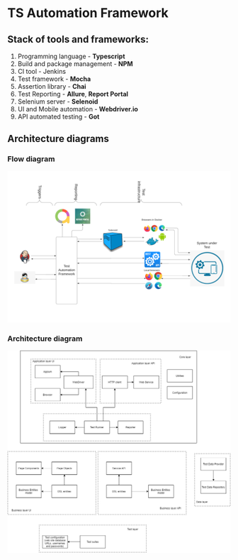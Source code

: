 # TS Automation Framework

## Stack of tools and frameworks:
1. Programming language - **Typescript**
2. Build and package management - **NPM**
3. CI tool - Jenkins
4. Test framework - **Mocha**
5. Assertion library - **Chai**
6. Test Reporting - **Allure**, **Report Portal**
7. Selenium server - **Selenoid**
8. UI and Mobile automation - **Webdriver.io**
9. API automated testing - **Got**


## Architecture diagrams

### Flow diagram
![Flow diagram](./diagrams/flow_diagram.png?raw=true)

### Architecture diagram
![Architecture diagram](./diagrams/architecture_diagram.png?raw=true)







